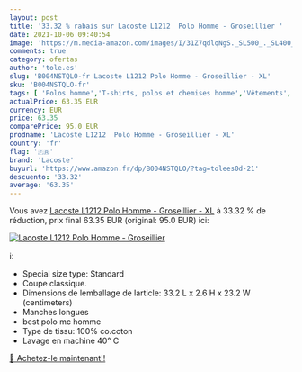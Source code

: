 ```yaml
---
layout: post
title: '33.32 % rabais sur Lacoste L1212  Polo Homme - Groseillier '
date: 2021-10-06 09:40:54
image: 'https://m.media-amazon.com/images/I/31Z7qdlqNgS._SL500_._SL400_.jpg'
comments: true
category: ofertas
author: 'tole.es'
slug: 'B004NSTQLO-fr Lacoste L1212 Polo Homme - Groseillier - XL'
sku: 'B004NSTQLO-fr'
tags: [ 'Polos homme','T-shirts, polos et chemises homme','Vêtements','Vêtements homme','lacoste', ]
actualPrice: 63.35 EUR
currency: EUR
price: 63.35
comparePrice: 95.0 EUR
prodname: 'Lacoste L1212  Polo Homme - Groseillier - XL'
country: 'fr'
flag: '🇫🇷'
brand: 'Lacoste'
buyurl: 'https://www.amazon.fr/dp/B004NSTQLO/?tag=tolees0d-21'
descuento: '33.32'
average: '63.35'
---
```


Vous avez [Lacoste L1212  Polo Homme - Groseillier - XL](https://www.amazon.fr/dp/B004NSTQLO/?tag=tolees0d-21)  à  33.32 % de réduction, prix final  63.35 EUR (original: 95.0 EUR) ici:

[![Lacoste L1212  Polo Homme - Groseillier ](https://m.media-amazon.com/images/I/31Z7qdlqNgS._SL500_._SL400_.jpg)](https://www.amazon.fr/dp/B004NSTQLO/?tag=tolees0d-21)

ℹ️:

- Special size type: Standard
- Coupe classique.
- Dimensions de lemballage de larticle: 33.2 L x 2.6 H x 23.2 W (centimeters)
- Manches longues
- best polo mc homme
- Type de tissu: 100% co.coton
- Lavage en machine 40° C

[🛒 Achetez-le maintenant!!](https://www.amazon.fr/dp/B004NSTQLO/?tag=tolees0d-21)
